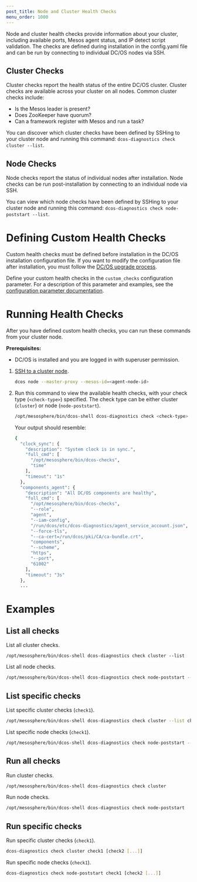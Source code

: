```yaml
---
post_title: Node and Cluster Health Checks
menu_order: 1000
---
```


Node and cluster health checks provide information about your cluster, including available ports, Mesos agent status, and IP detect script validation. The checks are defined during installation in the config.yaml file and can be run by connecting to individual DC/OS nodes via SSH. 

## Cluster Checks
Cluster checks report the health status of the entire DC/OS cluster. Cluster checks are available across your cluster on all nodes. Common cluster checks include: 

- Is the Mesos leader is present? 
- Does ZooKeeper have quorum?
- Can a framework register with Mesos and run a task?

You can discover which cluster checks have been defined by SSHing to your cluster node and running this command: `dcos-diagnostics check cluster --list`.

## Node Checks
Node checks report the status of individual nodes after installation. Node checks can be run post-installation by connecting to an individual node via SSH. 

You can view which node checks have been defined by SSHing to your cluster node and running this command: `dcos-diagnostics check node-poststart --list`.

# Defining Custom Health Checks
Custom health checks must be defined before installation in the DC/OS installation configuration file. If you want to modify the configuration file after installation, you must follow the [DC/OS upgrade process](/docs/1.10/installing/upgrading/).

Define your custom health checks in the `custom_checks` configuration parameter. For a description of this parameter and examples, see the [configuration parameter documentation](/docs/1.10/installing/custom/configuration/configuration-parameters/#custom_checks).

# Running Health Checks
After you have defined custom health checks, you can run these commands from your cluster node.

**Prerequisites:**

- DC/OS is installed and you are logged in with superuser permission.


1.  [SSH to a cluster node](/docs/1.10/administering-clusters/sshcluster/).

    ```bash
    dcos node --master-proxy --mesos-id=<agent-node-id>
    ```
 
1.  Run this command to view the available health checks, with your check type (`<check-type>`) specified. The check type can be either cluster (`cluster`) or node (`node-poststart`).

    ```bash
    /opt/mesosphere/bin/dcos-shell dcos-diagnostics check <check-type> --list
    ```
    
    Your output should resemble:
    
    ```bash
    {
      "clock_sync": {
        "description": "System clock is in sync.",
        "full_cmd": [
          "/opt/mesosphere/bin/dcos-checks",
          "time"
        ],
        "timeout": "1s"
      },
      "components_agent": {
        "description": "All DC/OS components are healthy",
        "full_cmd": [
          "/opt/mesosphere/bin/dcos-checks",
          "--role",
          "agent",
          "--iam-config",
          "/run/dcos/etc/dcos-diagnostics/agent_service_account.json",
          "--force-tls",
          "--ca-cert=/run/dcos/pki/CA/ca-bundle.crt",
          "components",
          "--scheme",
          "https",
          "--port",
          "61002"
        ],
        "timeout": "3s"
      },
      ...
    ```
    
# Examples

## List all checks

List all cluster checks.

```
/opt/mesosphere/bin/dcos-shell dcos-diagnostics check cluster --list
```

List all node checks.

```bash
/opt/mesosphere/bin/dcos-shell dcos-diagnostics check node-poststart --list
```

## List specific checks

List specific cluster checks (`check1`).

```bash
/opt/mesosphere/bin/dcos-shell dcos-diagnostics check cluster --list check1 [check2 [...]]
```

List specific node checks (`check1`).

```bash
/opt/mesosphere/bin/dcos-shell dcos-diagnostics check node-poststart --list check1 [check2 [...]]
```

## Run all checks

Run cluster checks.

```bash
/opt/mesosphere/bin/dcos-shell dcos-diagnostics check cluster
```

Run node checks.

```bash
/opt/mesosphere/bin/dcos-shell dcos-diagnostics check node-poststart
```

## Run specific checks

Run specific cluster checks (`check1`).

```bash
dcos-diagnostics check cluster check1 [check2 [...]]
```

Run specific node checks (`check1`).

```bash
dcos-diagnostics check node-poststart check1 [check2 [...]]
```






